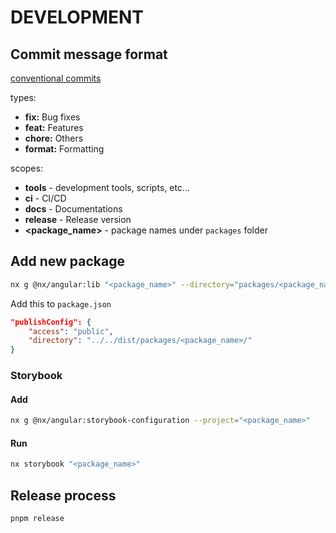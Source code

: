# DEVELOPMENT

## Commit message format

[conventional commits](https://www.conventionalcommits.org)

types:

- **fix:** Bug fixes
- **feat:** Features
- **chore:** Others
- **format:** Formatting

scopes:

- **tools** - development tools, scripts, etc...
- **ci** - CI/CD
- **docs** - Documentations
- **release** - Release version
- **<package_name>** - package names under `packages` folder

## Add new package

```sh
nx g @nx/angular:lib "<package_name>" --directory="packages/<package_name>" --importPath="@ngutil/<package_name>" -p nu --style=scss --inlineTemplate --strict --publishable
```

Add this to `package.json`

```json
"publishConfig": {
    "access": "public",
    "directory": "../../dist/packages/<package_name>/"
}
```

### Storybook

#### Add

```sh
nx g @nx/angular:storybook-configuration --project="<package_name>"
```

#### Run

```sh
nx storybook "<package_name>"
```


## Release process

`pnpm release`

